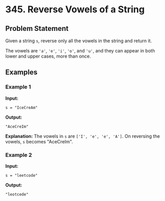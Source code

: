 # 345. Reverse Vowels of a String

## Problem Statement
Given a string `s`, reverse only all the vowels in the string and return it.

The vowels are `'a'`, `'e'`, `'i'`, `'o'`, and `'u'`, and they can appear in both lower and upper cases, more than once.

## Examples

### Example 1
**Input:**
```plaintext
s = "IceCreAm"
```

**Output:**
```plaintext
"AceCreIm"
```

**Explanation:**
The vowels in `s` are `['I', 'e', 'e', 'A']`. On reversing the vowels, `s` becomes "AceCreIm".

### Example 2
**Input:**
```plaintext
s = "leetcode"
```

**Output:**
```plaintext
"leotcede"
